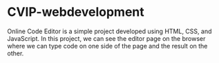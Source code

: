 # CVIP-webdevelopment
Online Code Editor is a simple project developed using HTML, CSS, and JavaScript.
In this project, we can see the editor page on the browser where we can type code on one side of the page and the result on the other.
